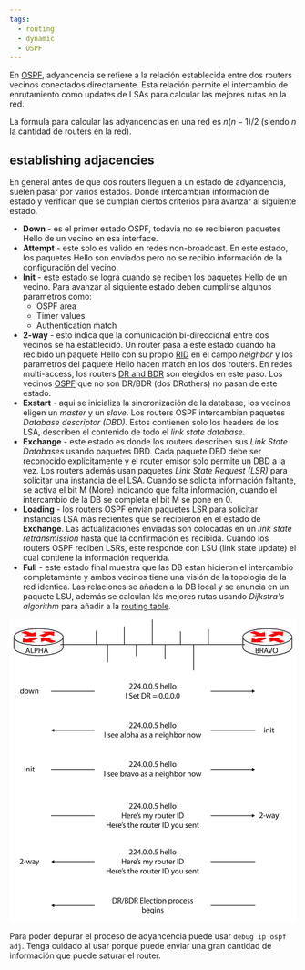 ```yaml
---
tags:
  - routing
  - dynamic
  - OSPF
---
```


En [OSPF](Project/Networking/CCNA-notas/Routing%20Protocols/OSPF.md), adyancencia se refiere a la relación establecida entre dos routers vecinos conectados directamente. Esta relación permite el intercambio de enrutamiento como updates de LSAs para calcular las mejores rutas en la red. 

La formula para calcular las adyancencias en una red es $n(n-1)/2$ (siendo $n$ la cantidad de routers en la red). 

## establishing adjacencies
En general antes de que dos routers lleguen a un estado de adyancencia, suelen pasar por varios estados. Donde intercambian información de estado y verifican que se cumplan ciertos criterios para avanzar al siguiente estado.

- **Down** - es el primer estado OSPF, todavia no se recibieron paquetes Hello de un vecino en esa interface.
- **Attempt** - este solo es valido en redes non-broadcast. En este estado, los paquetes Hello son enviados pero no se recibio información de la configuración del vecino.
- **Init** - este estado se logra cuando se reciben los paquetes Hello de un vecino. Para avanzar al siguiente estado deben cumplirse algunos parametros como:
	- OSPF area 
	- Timer values
	- Authentication match
- **2-way** - esto indica que la comunicación bi-direccional entre dos vecinos se ha establecido. Un router pasa a este estado cuando ha recibido un paquete Hello con su propio [RID](Project/Networking/CCNA-notas/Routing%20Protocols/RID.md) en el campo _neighbor_ y los parametros del paquete Hello hacen match en los dos routers. En redes multi-access, los routers [DR and BDR](Project/Networking/CCNA-notas/Routing%20Protocols/DR%20and%20BDR.md) son elegidos en este paso. Los vecinos [OSPF](Project/Networking/CCNA-notas/Routing%20Protocols/OSPF.md) que no son DR/BDR (dos DRothers) no pasan de este estado. 
- **Exstart** - aqui se inicializa la sincronización de la database, los vecinos eligen un _master_ y un _slave_. Los routers OSPF intercambian paquetes _Database descriptor (DBD)_. Estos contienen solo los headers de los LSA, describen el contenido de todo el _link state database_. 
- **Exchange** - este estado es donde los routers describen sus _Link State Databases_ usando paquetes DBD. Cada paquete DBD debe ser reconocido explicitamente y el router emisor solo permite un DBD a la vez. Los routers además usan paquetes _Link State Request (LSR)_ para solicitar una instancia de el LSA. Cuando se solicita información faltante, se activa el bit M (More) indicando que falta información, cuando el intercambio de la DB se completa el bit M se pone en 0. 
- **Loading** - los routers OSPF envian paquetes LSR para solicitar instancias LSA más recientes que se recibieron en el estado de **Exchange**. Las actualizaciones enviadas son colocadas en un _link state retransmission_ hasta que la confirmación es recibida. Cuando los routers OSPF reciben LSRs, este responde con LSU (link state update) el cual contiene la información requerida. 
- **Full** - este estado final muestra que las DB estan hicieron el intercambio completamente y ambos vecinos tiene una visión de la topologia de la red identica. Las relaciones se añaden a la DB local y se anuncia en un paquete LSU, además se calculan lás mejores rutas usando _Dijkstra's algorithm_ para añadir a la [routing table](Project/Networking/CCNA-notas/Routing%20Protocols/routing%20table.md). 

![](_anexos_/16-4-scaled.jpg)

Para poder depurar el proceso de adyancencia puede usar `debug ip ospf adj`. Tenga cuidado al usar porque puede enviar una gran cantidad de información que puede saturar el router. 